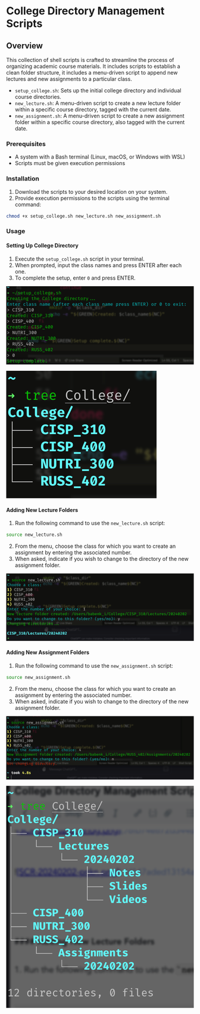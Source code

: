 # College Directory Management Scripts

## Overview

This collection of shell scripts is crafted to streamline the process of organizing academic course materials. It includes scripts to establish a clean folder structure, it includes a menu-driven script to append new lectures and new assignments to a particular class.

- `setup_college.sh`: Sets up the initial college directory and individual course directories.
- `new_lecture.sh`: A menu-driven script to create a new lecture folder within a specific course directory, tagged with the current date.
- `new_assignment.sh`: A menu-driven script to create a new assignment folder within a specific course directory, also tagged with the current date.

### Prerequisites

- A system with a Bash terminal (Linux, macOS, or Windows with WSL)
- Scripts must be given execution permissions

### Installation

1. Download the scripts to your desired location on your system.
2. Provide execution permissions to the scripts using the terminal command:

```bash
chmod +x setup_college.sh new_lecture.sh new_assignment.sh
```

### Usage

#### Setting Up College Directory

1. Execute the `setup_college.sh` script in your terminal.
2. When prompted, input the class names and press ENTER after each one.
3. To complete the setup, enter `0` and press ENTER.



![SCR-20240202-pndg.png](assets/SCR-20240202-pndg.png)


![SCR-20240202-pnkn.png](assets/SCR-20240202-pnkn.png)




#### Adding New Lecture Folders

1. Run the following command to use the `new_lecture.sh` script:

```bash
source new_lecture.sh
```

2. From the menu, choose the class for which you want to create an assignment by entering the associated number.
3. When asked, indicate if you wish to change to the directory of the new assignment folder.



![SCR-20240202-pnqz.png](assets/SCR-20240202-pnqz.png)




#### Adding New Assignment Folders

1. Run the following command to use the `new_assignment.sh` script:

```bash
source new_assignment.sh
```

2. From the menu, choose the class for which you want to create an assignment by entering the associated number.
3. When asked, indicate if you wish to change to the directory of the new assignment folder.

 


![SCR-20240202-pnwm.png](assets/SCR-20240202-pnwm.png)



![SCR-20240202-ptqx.png](assets/SCR-20240202-ptqx.png)

